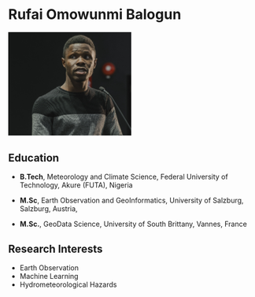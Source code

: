 # Rufai Omowunmi Balogun

<img src="img/rufai_pics.JPG" alt="rufai" width="250"/>

## Education
- **B.Tech**, Meteorology and Climate Science, Federal University of Technology, Akure (FUTA), Nigeria

- **M.Sc**, Earth Observation and GeoInformatics, University of Salzburg, Salzburg, Austria,

- **M.Sc.**, GeoData Science, University of South Brittany, Vannes, France

## Research Interests
- Earth Observation
- Machine Learning
- Hydrometeorological Hazards
